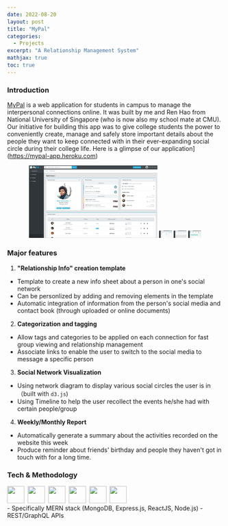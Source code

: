 ```yaml
---
date: 2022-08-20
layout: post
title: "MyPal"
categories:
  - Projects
excerpt: "A Relationship Management System"
mathjax: true
toc: true
---
```


### Introduction
[MyPal](https://github.com/Criss-Wang/MyPal-App) is a web application for students in campus to manage the interpersonal connections online. It was built by me and Ren Hao from National University of Singapore (who is now also my school mate at CMU). Our initiative for building this app was to give college students the power to conveniently create, manage and safely store important details about the people they want to keep connected with in their ever-expanding social circle during their college life. Here is a glimpse of our application](https://mypal-app.heroku.com)

<figure align="center">
    <img src="/../../images/Projects/mypal1.png" width="300px">
    <img src="/../../images/Projects/mypal2.png" width="30px">
    <img src="/../../images/Projects/mypal3.png" width="30px">
    <img src="/../../images/Projects/mypal4.png" width="30px">
</figure>

### Major features
1. **\"Relationship Info\" creation template**
  - Template to create a new info sheet about a person in one\'s social network
  - Can be personlized by adding and removing elements in the template
  - Automatic integration of information from the person\'s social media and contact book (through uploaded or online documents)
2. **Categorization and tagging**
  - Allow tags and categories to be applied on each connection for fast group viewing and relationship management
  - Associate links to enable the user to switch to the social media to message a specific person
3. **Social Network Visualization**
  - Using network diagram to display various social circles the user is in （built with `d3.js`)
  - Using Timeline to help the user recollect the events he/she had with certain people/group
4. **Weekly/Monthly Report**
  - Automatically generate a summary about the activities recorded on the website this week
  - Produce reminder about friends\' birthday and people they haven\'t got in touch with for a long time.


### **Tech & Methodology**
<div>
    <img src="https://cdn.jsdelivr.net/gh/devicons/devicon/icons/python/python-original.svg" width="40" height="40"/>&nbsp;
    <img src="https://cdn.jsdelivr.net/gh/devicons/devicon/icons/pytorch/pytorch-original.svg"  width="40" height="40"/>&nbsp;
    <img src="https://cdn.jsdelivr.net/gh/devicons/devicon/icons/jupyter/jupyter-original.svg" width="40" height="40"/>&nbsp;
    <img src="https://cdn.jsdelivr.net/gh/devicons/devicon/icons/pandas/pandas-original.svg"  width="40" height="40"/>&nbsp;
    <img src="https://cdn.jsdelivr.net/gh/devicons/devicon/icons/docker/docker-original.svg" width="40" height="40"/>&nbsp;
    <img src="https://cdn.jsdelivr.net/gh/devicons/devicon/icons/amazonwebservices/amazonwebservices-plain-wordmark.svg" width="40" height="40"/>&nbsp;
</div>
- Specifically MERN stack (MongoDB, Express.js, ReactJS, Node.js)
- REST/GraphQL APIs